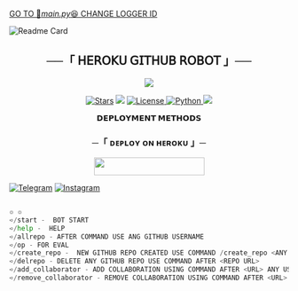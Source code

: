 [GO TO 👀_main.py_😆 CHANGE LOGGER ID](https://github.com/RDX-RAj/GITHUB-HEROKU/blob/a09b551db47ec9069cc283ebf33e07a3ffc61d4d/rdxop/__main__.py#L7)
    
![Readme Card](https://github-readme-stats.vercel.app/api/pin/?username=RDX-RAj&repo=GITHUB-HEROKU&theme=flag-india)



<h2 align="center">
    ──「 𝖧𝖤𝖱𝖮𝖪𝖴 𝖦𝖨𝖳𝖧𝖴𝖡 𝖱𝖮𝖡𝖮𝖳 」──
</h2>


<p align="center">
  <img src="https://graph.org/file/99513b1e1e1606008bd7b.jpg">
</p>

<p align="center">
<a href="https://github.com/RDX-RAj/GITHUB-HEROKU/stargazers"><img src="https://img.shields.io/github/stars/RDX-RAj/GITHUB-HEROKU?color=black&logo=github&logoColor=black&style=for-the-badge" alt="Stars" /></a>
<a href="https://github.com/RDX-RAj/GITHUB-HEROKU/network/members"> <img src="https://img.shields.io/github/forks/RDX-RAj/GITHUB-HEROKU?color=black&logo=github&logoColor=black&style=for-the-badge" /></a>
<a href="https://github.com/RDX-RAj/GITHUB-HEROKU/blob/master/LICENSE"> <img src="https://img.shields.io/badge/License-MIT-blueviolet?style=for-the-badge" alt="License" /> </a>
<a href="https://www.python.org/"> <img src="https://img.shields.io/badge/Written%20in-Python-orange?style=for-the-badge&logo=python" alt="Python" /> </a>
<a href="https://github.com/RDX-RAj/GITHUB-HEROKU/commits/RDX-RAj"> <img src="https://img.shields.io/github/last-commit/RDX-RAj/GITHUB-HEROKU?color=blue&logo=github&logoColor=green&style=for-the-badge" /></a>
</p>





<p align="center">
<b>𝗗𝗘𝗣𝗟𝗢𝗬𝗠𝗘𝗡𝗧 𝗠𝗘𝗧𝗛𝗢𝗗𝗦</b>
</p>

<h3 align="center">
    ─「 ᴅᴇᴩʟᴏʏ ᴏɴ ʜᴇʀᴏᴋᴜ 」─
</h3>

<p align="center"><a href="https://dashboard.heroku.com/new?template=https://github.com/RDX-RAj/GITHUB-HEROKU"> <img src="https://img.shields.io/badge/𝖡𝖧𝖮𝖲𝖣𝖨 𝖪 𝖪𝖱𝖫𝖮 𝖣𝖤𝖯𝖫𝖮𝖸-black?style=for-the-badge&logo=heroku" width="199" height="32"/></a></p>





[![Telegram](https://upload.wikimedia.org/wikipedia/commons/thumb/8/82/Telegram_logo.svg/100px-Telegram_logo.svg.png)](https://t.me/ll_RJ29RDX_ll) [![Instagram](https://upload.wikimedia.org/wikipedia/commons/thumb/8/82/Instagram_logo.svg/100px-Imstagram_logo.svg.png)](https://t.me/vdjrajofficial)
``` python

๏ ๏
➪/start -  BOT START 
➪/help -  HELP 
➪/allrepo - AFTER COMMAND USE ANG GITHUB USERNAME
➪/op - FOR EVAL 
➪/create_repo -  NEW GITHUB REPO CREATED USE COMMAND /create_repo <ANY NAME>
➪/delrepo - DELETE ANY GITHUB REPO USE COMMAND AFTER <REPO URL>
➪/add_collaborator - ADD COLLABORATION USING COMMAND AFTER <URL> ANY USERNAME FOR COLLABORATION 
➪/remove_collaborator - REMOVE COLLABORATION USING COMMAND AFTER <URL> ANY USERNAME FOR COLLABORATION 

